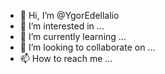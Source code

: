 - 👋 Hi, I’m @YgorEdellalio
- 👀 I’m interested in ...
- 🌱 I’m currently learning ...
- 💞️ I’m looking to collaborate on ...
- 📫 How to reach me ...

<!---
YgorEdellalio/YgorEdellalio is a ✨ special ✨ repository because its `README.md` (this file) appears on your GitHub profile.
You can click the Preview link to take a look at your changes.
--->
